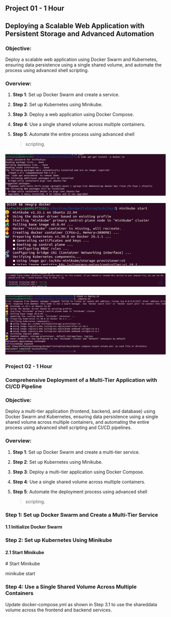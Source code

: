 **Project 01 - 1 Hour**
-----------------------

**Deploying a Scalable Web Application with Persistent Storage and Advanced Automation**
----------------------------------------------------------------------------------------

### **Objective:**

Deploy a scalable web application using Docker Swarm and Kubernetes,
ensuring data persistence using a single shared volume, and automate the
process using advanced shell scripting.

### **Overview:**

1.  **Step 1**: Set up Docker Swarm and create a service.

2.  **Step 2**: Set up Kubernetes using Minikube.

3.  **Step 3**: Deploy a web application using Docker Compose.

4.  **Step 4**: Use a single shared volume across multiple containers.

5.  **Step 5**: Automate the entire process using advanced shell
    > scripting.

### 

![](.//media/image1.png)

#### ![](.//media/image3.png)

![](.//media/image4.png)

### ![](.//media/image5.png)

### **Project 02 - 1 Hour**

### **Comprehensive Deployment of a Multi-Tier Application with CI/CD Pipeline**

### **Objective:**

Deploy a multi-tier application (frontend, backend, and database) using
Docker Swarm and Kubernetes, ensuring data persistence using a single
shared volume across multiple containers, and automating the entire
process using advanced shell scripting and CI/CD pipelines.

### **Overview:**

1.  **Step 1**: Set up Docker Swarm and create a multi-tier service.

2.  **Step 2**: Set up Kubernetes using Minikube.

3.  **Step 3**: Deploy a multi-tier application using Docker Compose.

4.  **Step 4**: Use a single shared volume across multiple containers.

5.  **Step 5**: Automate the deployment process using advanced shell
    > scripting.

### **Step 1: Set up Docker Swarm and Create a Multi-Tier Service**

#### **1.1 Initialize Docker Swarm**

### **Step 2: Set up Kubernetes Using Minikube**

#### **2.1 Start Minikube**

\# Start Minikube

minikube start

#### 

### **Step 4: Use a Single Shared Volume Across Multiple Containers**

Update docker-compose.yml as shown in Step 3.1 to use the shareddata
volume across the frontend and backend services.
